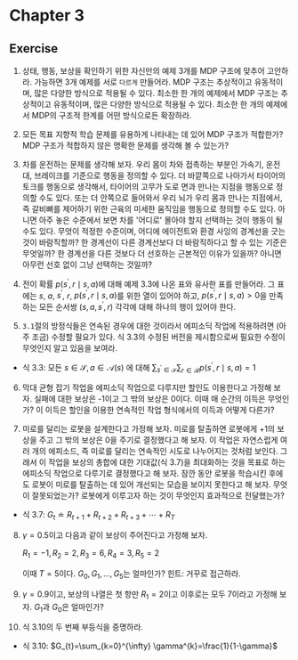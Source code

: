 # Chapter 3
## Exercise
1. 상태, 행동, 보상을 확인하기 위한 자신만의 예제 3개를 MDP 구조에 맞추어 고안하라. 가능하면 3개 예제를 서로 `다르게` 만들어라. MDP 구조는 추상적이고 유동적이며, 많은 다양한 방식으로 적용될 수 있다. 최소한 한 개의 예제에서 MDP 구조는 추상적이고 유동적이며, 많은 다양한 방식으로 적용될 수 있다. 최소한 한 개의 예제에서 MDP의 구조적 한계를 어떤 방식으로든 확장하라.
>

2. 모든 목표 지향적 학습 문제를 유용하게 나타내는 데 있어 MDP 구조가 적합한가? MDP 구조가 적합하지 않은 명확한 문제를 생각해 볼 수 있는가?
>

3. 차를 운전하는 문제를 생각해 보자. 우리 몸이 차와 접촉하는 부분인 가속기, 운전대, 브레이크를 기준으로 행동을 정의할 수 있다. 더 바깥쪽으로 나아가서 타이어의 토크를 행동으로 생각해서, 타이어의 고무가 도로 면과 만나는 지점을 행동으로 정의할 수도 있다. 또는 더 안쪽으로 들어와서 우리 뇌가 우리 몸과 만나는 지점에서, 즉 갈비뼈를 제어하기 위한 근육의 미세한 움직임을 행동으로 정의할 수도 있다. 아니면 아주 놓은 수준에서 보면 차를 '어디로' 몰아야 할지 선택하는 것이 행동이 될 수도 있다. 무엇이 적정한 수준이며, 어디에 에이전트와 환경 사잉의 경계선을 긋는 것이 바람직할까? 한 경계선이 다른 경계선보다 더 바람직하다고 할 수 있는 기준은 무엇일까? 한 경계선을 다른 것보다 더 선호하는 근본적인 이유가 있을까? 아니면 아무런 선호 없이 그냥 선택하는 것일까?
>

4. 전이 확률 $p\left(s^{\prime}, r \mid s, a\right)$에 대해 예제 3.3에 나온 표와 유사한 표를 만들어라. 그 표에는 $s$, $a$, $s^{\prime}$, $r$, $p\left(s^{\prime}, r \mid s, a\right)$를 위한 열이 있어야 하고, $p\left(s^{\prime}, r \mid s, a\right) >0$을 만족하는 모든 순서쌍 $(s, a, s^{\prime}, r)$ 각각에 대해 하나의 행이 있어야 한다.
>

5. `3.1`절의 방정식들은 연속된 경우에 대한 것이라서 에피소딕 작업에 적용하려면 (아주 조금) 수정할 필요가 있다. 식 3.3의 수정된 버전을 제시함으로써 필요한 수정이 무엇인지 알고 있음을 보여라.

* 식 3.3: 모든 $s \in \mathcal{S}, a \in \mathcal{A}(s)$ 에 대해 $\sum_{s^{\prime} \in \mathcal{S}} \sum_{r \in \mathcal{R}} p\left(s^{\prime}, r \mid s, a\right)=1$

>

6. 막대 균형 잡기 작업을 에피소딕 작업으로 다루지만 할인도 이용한다고 가정해 보자. 실패에 대한 보상은 -1이고 그 밖의 보상은 0이다. 이때 매 순간의 이득은 무엇인가? 이 이득은 할인을 이용한 연속적인 작업 형식에서의 이득과 어떻게 다른가?
>

7. 미로를 달리는 로봇을 설계한다고 가정해 보자. 미로를 탈출하면 로봇에게 +1의 보상을 주고 그 밖의 보상은 0을 주기로 결정했다고 해 보자. 이 작업은 자연스럽게 여러 개의 에피소드, 즉 미로를 달리는 연속적인 시도로 나누어지는 것처럼 보인다. 그래서 이 작업을 보상의 총합에 대한 기대값(식 3.7)을 최대화하는 것을 목표로 하는 에피소딕 작업으로 다루기로 결정했다고 해 보자. 잠깐 동안 로봇을 학습시킨 후에도 로봇이 미로를 탈출하는 데 있어 개선되는 모습을 보이지 못한다고 해 보자. 무엇이 잘못되었는가? 로봇에게 이루고자 하는 것이 무엇인지 효과적으로 전달했는가?

* 식 3.7: $G_{t} \doteq R_{t+1}+R_{t+2}+R_{t+3}+\cdots+R_{T}$
>

8. $\gamma = 0.5$이고 다음과 같이 보상이 주어진다고 가정해 보자.

    $R_{1}=-1, R_{2}=2, R_{3}=6, R_{4}=3, R_{5}=2$
    
    이때 $T = 5$이다. $G_{0}, G_{1}, \ldots, G_{5}$는 얼마인가? 힌트: 거꾸로 접근하라.
    
>

9. $\gamma = 0.9$이고, 보상의 나열은 첫 항만 $R_{1}=2$이고 이후로는 모두 7이라고 가정해 보자. $G_{1}$과 $G_{0}$은 얼마인가?
>

10. 식 3.10의 두 번째 부등식을 증명하라.
* 식 3.10: $G_{t}=\sum_{k=0}^{\infty} \gamma^{k}=\frac{1}{1-\gamma}$

>
    